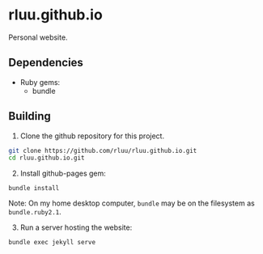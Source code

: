 rluu.github.io
==============

Personal website.

## Dependencies

- Ruby gems:
  - bundle

## Building

1. Clone the github repository for this project.

```bash
git clone https://github.com/rluu/rluu.github.io.git
cd rluu.github.io.git
```

2. Install github-pages gem:

`bundle install`

Note:
On my home desktop computer, `bundle` may be on the filesystem as `bundle.ruby2.1`.

3. Run a server hosting the website:

`bundle exec jekyll serve`

